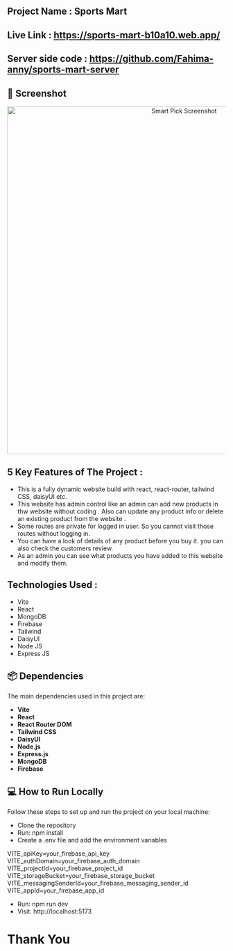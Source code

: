 ## Project Name : Sports Mart

## Live Link : https://sports-mart-b10a10.web.app/

## Server side code : https://github.com/Fahima-anny/sports-mart-server

## 📸 Screenshot
<div align="center">
   <img src="https://i.ibb.co.com/pvdMPNq5/screencapture-smartpick-01-web-app-2025-02-05-19-23-49.png" alt="Smart Pick Screenshot" width="800px"/>
</div>

## 5 Key Features of The Project :
 -  This is a fully dynamic website build with react, react-router, tailwind CSS, daisyUI etc.
 - This website has admin control like an admin can add new products in thw website without coding . Also can update any product info or delete an existing product from the website .
 - Some routes are private for logged in user. So you cannot visit those routes without logging in.
 - You can have a look of details of any product before you buy it. you can also check the customers review.
 - As an admin you can see what products you have added to this website and modify them.

## Technologies Used :
 - Vite
 - React
 - MongoDB
 - Firebase
 - Tailwind
 - DaisyUI
 - Node JS
 - Express JS

## 📦 Dependencies
The main dependencies used in this project are:
- **Vite**
- **React**
- **React Router DOM**
- **Tailwind CSS**
- **DaisyUI**
- **Node.js**
- **Express.js**
- **MongoDB**
- **Firebase**

## 💻 How to Run Locally
Follow these steps to set up and run the project on your local machine:

 - Clone the repository
 - Run: npm install
 - Create a .env file and add the environment variables
  
 VITE_apiKey=your_firebase_api_key <br>
 VITE_authDomain=your_firebase_auth_domain<br>
 VITE_projectId=your_firebase_project_id<br>
 VITE_storageBucket=your_firebase_storage_bucket<br>
 VITE_messagingSenderId=your_firebase_messaging_sender_id<br>
 VITE_appId=your_firebase_app_id

 - Run: npm run dev
 - Visit: http://localhost:5173

#
# Thank You
